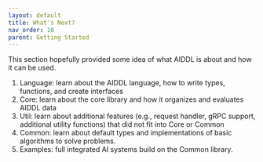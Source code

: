 ```yaml
---
layout: default
title: What's Next?
nav_order: 10
parent: Getting Started
---
```


This section hopefully provided some idea of what AIDDL is about and how it can
be used. 

1. Language: learn about the AIDDL language, how to write types, functions, and
   create interfaces
2. Core: learn about the core library and how it organizes and evaluates AIDDL
   data
3. Util: learn about additional features (e.g., request handler, gRPC support,
   additional utility functions) that did not fit into Core or Common
4. Common: learn about default types and implementations of basic algorithms to
   solve problems. 
5. Examples: full integrated AI systems build on the Common library. 
